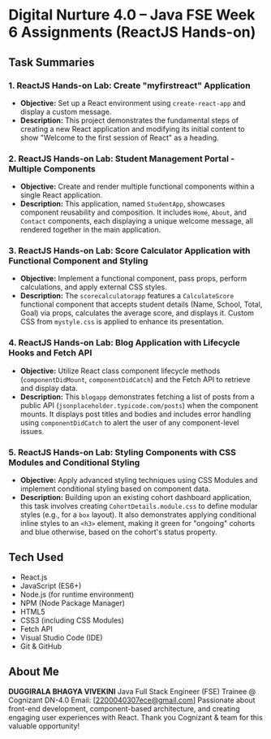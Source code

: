 # Digital Nurture 4.0 – Java FSE Week 6 Assignments (ReactJS Hands-on)
## Task Summaries

### 1. ReactJS Hands-on Lab: Create "myfirstreact" Application
* **Objective:** Set up a React environment using `create-react-app` and display a custom message.
* **Description:** This project demonstrates the fundamental steps of creating a new React application and modifying its initial content to show "Welcome to the first session of React" as a heading.

### 2. ReactJS Hands-on Lab: Student Management Portal - Multiple Components
* **Objective:** Create and render multiple functional components within a single React application.
* **Description:** This application, named `StudentApp`, showcases component reusability and composition. It includes `Home`, `About`, and `Contact` components, each displaying a unique welcome message, all rendered together in the main application.

### 3. ReactJS Hands-on Lab: Score Calculator Application with Functional Component and Styling
* **Objective:** Implement a functional component, pass props, perform calculations, and apply external CSS styles.
* **Description:** The `scorecalculatorapp` features a `CalculateScore` functional component that accepts student details (Name, School, Total, Goal) via props, calculates the average score, and displays it. Custom CSS from `mystyle.css` is applied to enhance its presentation.

### 4. ReactJS Hands-on Lab: Blog Application with Lifecycle Hooks and Fetch API
* **Objective:** Utilize React class component lifecycle methods (`componentDidMount`, `componentDidCatch`) and the Fetch API to retrieve and display data.
* **Description:** This `blogapp` demonstrates fetching a list of posts from a public API (`jsonplaceholder.typicode.com/posts`) when the component mounts. It displays post titles and bodies and includes error handling using `componentDidCatch` to alert the user of any component-level issues.

### 5. ReactJS Hands-on Lab: Styling Components with CSS Modules and Conditional Styling
* **Objective:** Apply advanced styling techniques using CSS Modules and implement conditional styling based on component data.
* **Description:** Building upon an existing cohort dashboard application, this task involves creating `CohortDetails.module.css` to define modular styles (e.g., for a `box` layout). It also demonstrates applying conditional inline styles to an `<h3>` element, making it green for "ongoing" cohorts and blue otherwise, based on the cohort's status property.


## Tech Used
* React.js
* JavaScript (ES6+)
* Node.js (for runtime environment)
* NPM (Node Package Manager)
* HTML5
* CSS3 (including CSS Modules)
* Fetch API
* Visual Studio Code (IDE)
* Git & GitHub

## About Me

**DUGGIRALA BHAGYA VIVEKINI**
Java Full Stack Engineer (FSE) Trainee @ Cognizant DN-4.0
Email: [2200040307ece@gmail.com]
Passionate about front-end development, component-based architecture, and creating engaging user experiences with React. Thank you Cognizant & team for this valuable opportunity!
